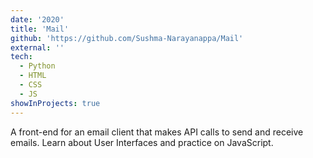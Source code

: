 ```yaml
---
date: '2020'
title: 'Mail'
github: 'https://github.com/Sushma-Narayanappa/Mail'
external: ''
tech:
  - Python
  - HTML
  - CSS
  - JS
showInProjects: true
---
```


A front-end for an email client that makes API calls to send and receive emails. Learn about User Interfaces and  practice on JavaScript.